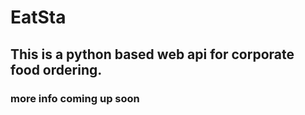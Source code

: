 # EatSta
## This is a python based web api for corporate food ordering.

### more info coming up soon
